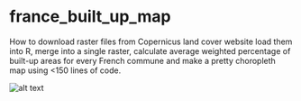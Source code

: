 # france_built_up_map

How to download raster files from Copernicus land cover website load them into R, merge into a single raster, calculate average weighted percentage of built-up areas for every French commune and make a pretty choropleth map using <150 lines of code.

![alt text](https://github.com/[username]/[reponame]/blob/[branch]/image.jpg?raw=true)
